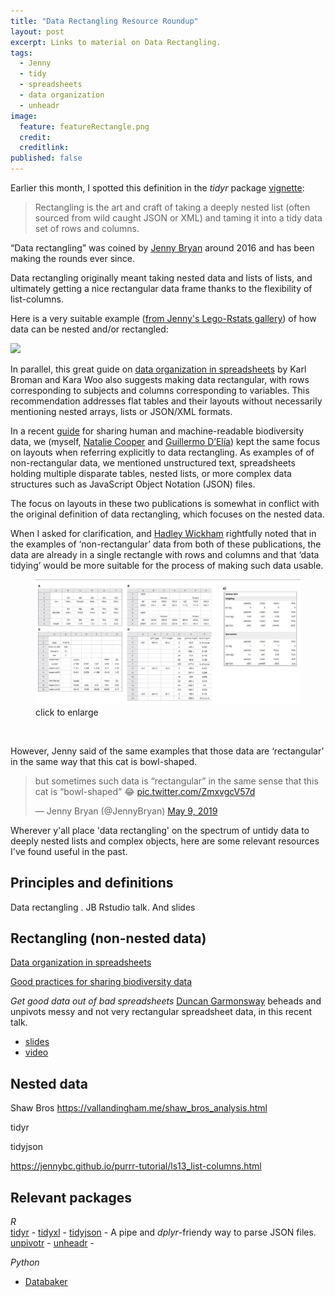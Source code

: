 ```yaml
---
title: "Data Rectangling Resource Roundup"
layout: post
excerpt: Links to material on Data Rectangling. 
tags:
  - Jenny
  - tidy
  - spreadsheets
  - data organization
  - unheadr
image:
  feature: featureRectangle.png
  credit: 
  creditlink: 
published: false
---
```


Earlier this month, I spotted this definition in the _tidyr_ package [vignette](https://tidyr.tidyverse.org/dev/articles/rectangle.html):

> Rectangling is the art and craft of taking a deeply nested list (often sourced from wild caught JSON or XML) and taming it into a tidy data set of rows and columns.   

“Data rectangling” was coined by [Jenny Bryan](https://twitter.com/JennyBryan) around 2016 and has been making the rounds ever since.

<script async class="speakerdeck-embed" data-id="907f3dc0cdb5496c8d35efca70e5f6bd" data-ratio="1.33333333333333" src="//speakerdeck.com/assets/embed.js"></script>  

Data rectangling originally meant taking nested data and lists of lists, and ultimately getting a nice rectangular data frame thanks to the flexibility of list-columns.

Here is a very suitable example ([from Jenny's Lego-Rstats gallery](https://github.com/jennybc/lego-rstats)) of how data can be nested and/or rectangled:

<img src="https://raw.githubusercontent.com/jennybc/lego-rstats/master/lego-rstats_013-smaller.jpg" > 


In parallel, this great guide on [data organization in spreadsheets](https://doi.org/10.1080/00031305.2017.1375989) 
by Karl Broman and Kara Woo also suggests making data rectangular, with rows corresponding to subjects and columns corresponding to variables. This recommendation addresses flat tables and their layouts without necessarily mentioning nested arrays, lists or JSON/XML formats.

In a recent [guide](https://doi.org/10.4404/hystrix-00133-2018) for sharing human and machine-readable biodiversity data, we (myself, [Natalie Cooper](https://twitter.com/nhcooper123) and [Guillermo D’Elía](https://twitter.com/GuillermoDElia)) kept the same focus on layouts when referring explicitly to data rectangling. As examples of of non-rectangular data, we mentioned unstructured text, spreadsheets holding multiple disparate tables, nested lists, or more complex data structures such as JavaScript Object Notation (JSON) files.

The focus on layouts in these two publications is somewhat in conflict with the original definition of data rectangling, which focuses on the nested data.

When I asked for clarification, and [Hadley Wickham](https://twitter.com/hadleywickham) rightfully noted that in the examples of ‘non-rectangular’ data from both of these publications, the data are already in a single rectangle with rows and columns and that ‘data tidying’ would be more suitable for the process of making such data usable. 

<figure>
    <a href="/images/rectfigs.png"><img src="/images/rectfigs.png"></a>
        <figcaption>click to enlarge</figcaption>
</figure>
<br>

However, Jenny said of the same examples that those data are ‘rectangular’ in the same way that this cat is bowl-shaped.

<blockquote class="twitter-tweet" data-conversation="none" data-lang="en"><p lang="en" dir="ltr">but sometimes such data is “rectangular” in the same sense that this cat is “bowl-shaped” 😂 <a href="https://t.co/ZmxvgcV57d">pic.twitter.com/ZmxvgcV57d</a></p>&mdash; Jenny Bryan (@JennyBryan) <a href="https://twitter.com/JennyBryan/status/1126582138344595456?ref_src=twsrc%5Etfw">May 9, 2019</a></blockquote>
<script async src="https://platform.twitter.com/widgets.js" charset="utf-8"></script>


Wherever y'all place 'data rectangling' on the spectrum of untidy data to deeply nested lists and complex objects, here are some relevant resources I've found useful in the past. 


## Principles and definitions
Data rectangling . JB Rstudio talk. And slides


## Rectangling (non-nested data) 

[Data organization in spreadsheets](https://doi.org/10.1080/00031305.2017.1375989)

[Good practices for sharing biodiversity data](https://doi.org/10.4404/hystrix-00133-2018)

*Get good data out of bad spreadsheets*
[Duncan Garmonsway](https://twitter.com/nacnudus) beheads and unpivots messy and not very rectangular spreadsheet data, in this recent talk.

- [slides](https://docs.google.com/presentation/d/1tVwn_-QVGZTflnF9APiPACNvyAKqujdl6JmxmrdDjok/edit?usp=sharing)  
- [video](https://www.youtube.com/watch?v=PYAxTuPk1mc)

## Nested data

Shaw Bros 
https://vallandingham.me/shaw_bros_analysis.html

tidyr

tidyjson

https://jennybc.github.io/purrr-tutorial/ls13_list-columns.html

## Relevant packages

_R_  
[tidyr](https://tidyr.tidyverse.org/dev/index.html) - 
[tidyxl](https://github.com/nacnudus/tidyxl) - 
[tidyjson](https://github.com/sailthru/tidyjson) - A pipe and _dplyr_-friendy way to parse JSON files.
[unpivotr](https://github.com/nacnudus/unpivotr) - 
[unheadr](https://github.com/luisDVA/unheadr) - 

_Python_

- [Databaker](https://databaker.sensiblecode.io/)




